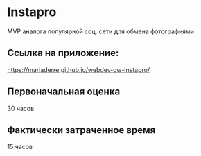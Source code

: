 # Instapro

MVP аналога популярной соц. сети для обмена фотографиями

## Ссылка на приложение:

https://mariaderre.github.io/webdev-cw-instapro/

## Первоначальная оценка

30 часов

## Фактически затраченное время

15 часов
